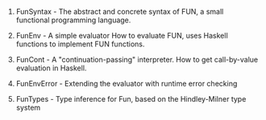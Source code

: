 1. FunSyntax  - The abstract and concrete syntax of FUN, a small functional
programming language.

2. FunEnv -  A simple evaluator 
    How to evaluate FUN, uses Haskell functions to implement FUN functions.

3. FunCont - A "continuation-passing" interpreter. 
    How to get call-by-value evaluation in Haskell.
 
4. FunEnvError - Extending the evaluator with runtime error checking

5. FunTypes - Type inference for Fun, based on the Hindley-Milner type system